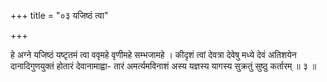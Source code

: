 +++
title = "०३ यजिष्ठं त्वा"

+++

हे अग्ने यजिष्ठं यष्टृतमं त्वा ववृमहे वृणीमहे सम्भजामहे । कीदृशं त्वां देवत्रा देवेषु मध्ये देवं अतिशयेन दानादिगुणयुक्तं होतारं देवानामाह्वा- तारं अमर्त्यमविनाशं अस्य यज्ञस्य यागस्य सुक्रतुं सुष्ठु कर्तारम् ॥ ३ ॥